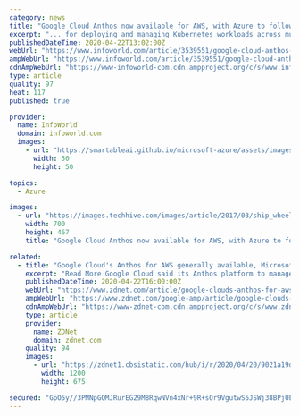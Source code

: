 ```yaml
---
category: news
title: "Google Cloud Anthos now available for AWS, with Azure to follow"
excerpt: "... for deploying and managing Kubernetes workloads across multiple on-prem and cloud environments — now supports running workloads on rival cloud platform Amazon Web Services (AWS), with Microsoft Azure support still in preview for now. Speaking to InfoWorld, Jennifer Lin, vice president of product management at Google Cloud, said the delay ..."
publishedDateTime: 2020-04-22T13:02:00Z
webUrl: "https://www.infoworld.com/article/3539551/google-cloud-anthos-now-available-for-aws-azure-to-follow.html"
ampWebUrl: "https://www.infoworld.com/article/3539551/google-cloud-anthos-now-available-for-aws-azure-to-follow.amp.html"
cdnAmpWebUrl: "https://www-infoworld-com.cdn.ampproject.org/c/s/www.infoworld.com/article/3539551/google-cloud-anthos-now-available-for-aws-azure-to-follow.amp.html"
type: article
quality: 97
heat: 117
published: true

provider:
  name: InfoWorld
  domain: infoworld.com
  images:
    - url: "https://smartableai.github.io/microsoft-azure/assets/images/organizations/infoworld.com-50x50.jpg"
      width: 50
      height: 50

topics:
  - Azure

images:
  - url: "https://images.techhive.com/images/article/2017/03/ship_wheel_captain_leadership-100714989-large.jpg"
    width: 700
    height: 467
    title: "Google Cloud Anthos now available for AWS, with Azure to follow"

related:
  - title: "Google Cloud's Anthos for AWS generally available, Microsoft Azure in preview"
    excerpt: "Read More Google Cloud said its Anthos platform to manage multi-cloud workloads is now generally available for Amazon Web Services with plans to add Microsoft Azure by the end of 2020. Anthos is a hybrid and multi-cloud platform that aims to provide a management plane to multiple workloads. For Google Cloud, Anthos is a differentiator that can ..."
    publishedDateTime: 2020-04-22T16:00:00Z
    webUrl: "https://www.zdnet.com/article/google-clouds-anthos-for-aws-generally-available-microsoft-azure-in-preview/"
    ampWebUrl: "https://www.zdnet.com/google-amp/article/google-clouds-anthos-for-aws-generally-available-microsoft-azure-in-preview/"
    cdnAmpWebUrl: "https://www-zdnet-com.cdn.ampproject.org/c/s/www.zdnet.com/google-amp/article/google-clouds-anthos-for-aws-generally-available-microsoft-azure-in-preview/"
    type: article
    provider:
      name: ZDNet
      domain: zdnet.com
    quality: 94
    images:
      - url: "https://zdnet1.cbsistatic.com/hub/i/r/2020/04/20/9021a19d-8385-4159-a469-938fc02a61b8/thumbnail/1200x675/cbf065087c17979ac675d04eff415ee0/moto-edge-fam.png"
        width: 1200
        height: 675

secured: "GpO5y//3PMNpGQMJRurEG29M8RqwNVn4xNr+9R+sOr9VgutwS5JSWj38BPjUEJCMljCBF0zbzf7UVgaPtss4y96V5VvZzD0ZwQj6bE2HV0GORB3TmCkJD7izTTkzIgk5NCsE04Ob0MfcQ/CbLse8bC8JHef/rcYB7hmgONpMNOROuSwAnZijKsy3+c4ML1GeeeZ9RT9wVQGSPcXRh7kG5iDR+yzORb+WLJ7C/Fr7OOWKNLyLJLshiIbejjDe7yl+aMa9Nb8TqsOrTEqt9b5tcR0dCT5EQD7KtlZGxxguDVLygrEdDLuVLcGUiGygViHT;4OxiRGRDXLsv0Kjwd5tulQ=="
---
```


